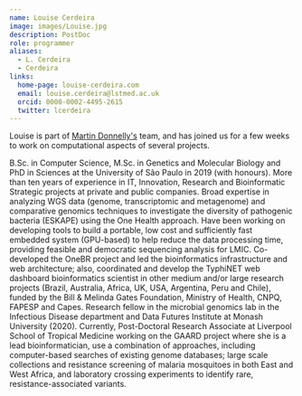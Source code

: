 ```yaml
---
name: Louise Cerdeira
image: images/Louise.jpg
description: PostDoc
role: programmer
aliases:
  - L. Cerdeira
  - Cerdeira
links:
  home-page: louise-cerdeira.com
  email: louise.cerdeira@lstmed.ac.uk
  orcid: 0000-0002-4495-2615
  twitter: lcerdeira
---
```


Louise is part of [Martin Donnelly's](https://www.lstmed.ac.uk/about/people/professor-martin-james-donnelly) team, and has joined us for a few weeks to work on computational aspects of several projects. 

B.Sc. in Computer Science, M.Sc. in Genetics and Molecular Biology and PhD in Sciences at the University of São Paulo in 2019 (with honours). More than ten years of experience in IT, Innovation, Research and Bioinformatic Strategic projects at private and public companies. Broad expertise in analyzing WGS data (genome, transcriptomic and metagenome) and comparative genomics techniques to investigate the diversity of pathogenic bacteria (ESKAPE) using the One Health approach. Have been working on developing tools to build a portable, low cost and sufficiently fast embedded system (GPU-based) to help reduce the data processing time, providing feasible and democratic sequencing analysis for LMIC. Co-developed the OneBR project and led the bioinformatics infrastructure and web architecture; also, coordinated and develop the TyphiNET web dashboard bioinformatics scientist in other medium and/or large research projects (Brazil, Australia, Africa, UK, USA, Argentina, Peru and Chile), funded by the Bill & Melinda Gates Foundation, Ministry of Health, CNPQ, FAPESP and Capes. Research fellow in the microbial genomics lab in the Infectious Disease department and Data Futures Institute at Monash University (2020). Currently, Post-Doctoral Research Associate at Liverpool School of Tropical Medicine working on the GAARD project where she is a lead bioinformatician, use a combination of approaches, including computer-based searches of existing genome databases; large scale collections and resistance screening of malaria mosquitoes in both East and West Africa, and laboratory crossing experiments to identify rare, resistance-associated variants.
